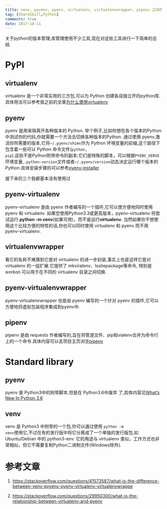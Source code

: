 ```yaml
---
title: venv, pyvenv, pyenv, virtualenv, virtualenvwrapper, pipenv 之间的区别
tag: [ShareSkill,Python]
comments: true
date: 2017-10-11
---
```




关于python的版本管理,库管理使用不少工具,现在对这些工具进行一下简单的总结.

# PyPI

## virtualenv
virtualenv 是一个非常实用的三方包,可以为 Python 创建各自独立开的python库.具体用法可以参考我之前的文章[为什么使用virtualenv](http://www.leetao94.cn/2016/10/11/why-I-use-virtualenv/)

## pyenv
pyenv 是用来隔离开各种版本的 Python. 举个例子,比如你想在各个版本的Python中测试你的代码,你就需要一个方法去切换各种版本的Python. 通过使用 pyenv,激活你所需要的版本,它将<code>~/.pyenv/shims</code>作为 Python 环境变量的前缀,这个路径下包含着一些可以 Python 命令文件(<code>python, pip</code>).这些不是Python附带命令的副本;它们是特殊的脚本，可以根据<code>PYENV_VERVE</code>环境变量,<code>.python-version</code>文件或者<code>~/.pyenv/version</code>动态决定运行哪个版本的 Python.具体安装步骤的可以参考[pyenv-installer](https://github.com/pyenv/pyenv-installer)

接下来的三个我都基本没有使用过

## pyenv-virtualenv
pyenv-virtualenv 是由 pyenv 作者编写的一个插件,它可以使方便地同时使用 pyenv 和 virtualenv. 如果您使用Python3.3或更高版本，pyenv-virtualenv 将尝试运行 **python -m venv**(如果可用)，而不是运行**virtualenv**. 当然如果你不想使用这个比较方便的特性的话,你也可以同时使用 virtualenv 和 pyenv 而不用 pyenv-virtualenv.

## virtualenvwrapper
看它的名称不难猜到它是对 virtualenv 的进一步封装,事实上也是这样它是对 virtualenv 的一组扩展.它提供了 mkviralenv、lssitepackage等命令, 特别是 workon 可以用于在不同的 virtualenv 目录之间切换.

## pyenv-virtualenvwrapper
pyenv-virtualenvwrapper 也是由 pyenv 编写的一个针对 pyenv 的插件,它可以方便地将虚拟包装程序集成到pyenv中.

## pipenv
pipenv 是由 requests 作者编写的,旨在将管道文件、pip和vialenv合并为命令行上的一个命令.具体内容可以去项目主页浏览[pipenv](https://github.com/kennethreitz/pipenv)

# Standard library

## pyenv
pyenv 是 Python3中的附带脚本,但是在 Python3.6中废弃 了,具体内容见[What’s New In Python 3.6](https://docs.python.org/dev/whatsnew/3.6.html#id8)

## venv
venv 是 Python3 中附带的一个包,你可以通过使用 <code>python -m venv</code>使用它,不过在有的发行版中将它分离成了一个单独的发行版包,如 Ubuntu/Debian 中的 python3-env. 它的用途与 virtualenv 类似，工作方式也非常相似，但它不需要复制Python二进制文件(Windows除外).


# 参考文章
1. https://stackoverflow.com/questions/41573587/what-is-the-difference-between-venv-pyvenv-pyenv-virtualenv-virtualenvwrappe

2. https://stackoverflow.com/questions/29950300/what-is-the-relationship-between-virtualenv-and-pyenv